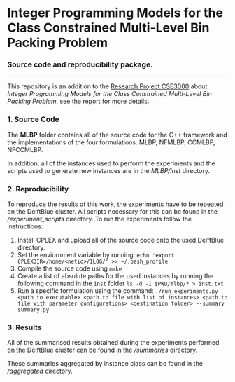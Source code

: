 # Integer Programming Models for the Class Constrained Multi-Level Bin Packing Problem

### Source code and reproducibility package.
-	-----
This repository is an addition to the [Research Project CSE3000](https://github.com/TU-Delft-CSE/Research-Project) about *Integer Programming Models for the Class Constrained Multi-Level Bin Packing Problem*, see the report for more details.
### 1. Source Code
The **MLBP** folder contains all of the source code for the C++ framework and the implementations of the four formulations:
MLBP, NFMLBP, CCMLBP, NFCCMLBP.

In addition, all of the instances used to perform the experiments and the scripts used to generate new instances are in the *MLBP/inst* directory.


### 2. Reproducibility
To reproduce the results of this work, the experiments have to be repeated on the DelftBlue cluster. All scripts necessary for this can be found in the */experiment_scripts* directory.
To run the experiments follow the instructions:

1. Install CPLEX and upload all of the source code onto the used DelftBlue directory.
2. Set the enviornment variable by running: 
`echo 'export CPLEXDIR=/home/<netid>/ILOG/' >> ~/.bash_profile`
3. Compile the source code using `make`
4. Create a list of absolute paths for the used instances by running the following command in the `inst` folder
`ls -d -1 $PWD/mlbp/* > inst.txt`
5. Run a specific formulation using the command: 
`./run_experiments.py <path to executable> <path to file with list of instances> <path to file with parameter configurations> <destination folder> --summary summary.py`


### 3. Results
All of the summarised results obtained during the experiments performed on the DelftBlue cluster can be found in the */summaries* directory.

These summaries aggregated by instance class can be found in the */aggregated* directory.
